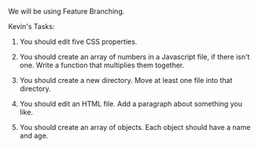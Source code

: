 We will be using Feature Branching.

Kevin's Tasks:

1) You should edit five CSS properties.

2) You should create an array of numbers in a Javascript file, if there isn't one. Write a function that multiplies them together.

3) You should create a new directory. Move at least one file into that directory.

4) You should edit an HTML file. Add a paragraph about something you like.

5) You should create an array of objects. Each object should have a name and age.
